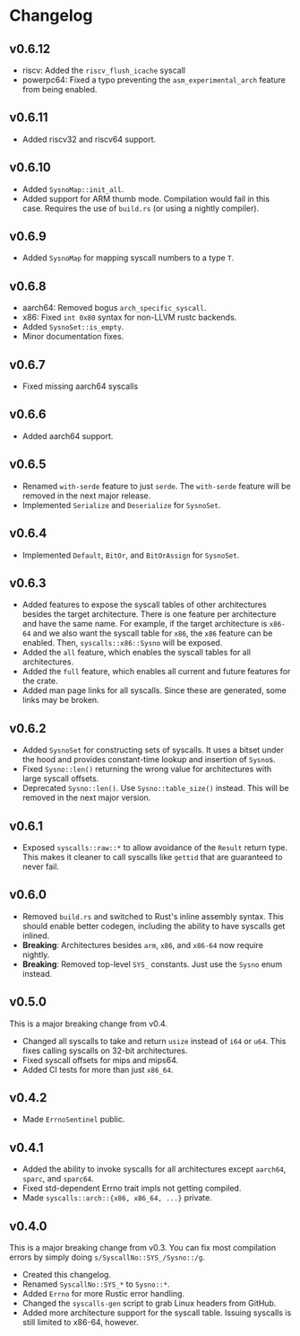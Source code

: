 # Changelog

## v0.6.12

 - riscv: Added the `riscv_flush_icache` syscall
 - powerpc64: Fixed a typo preventing the `asm_experimental_arch` feature from
   being enabled.

## v0.6.11

 - Added riscv32 and riscv64 support.

## v0.6.10

 - Added `SysnoMap::init_all`.
 - Added support for ARM thumb mode. Compilation would fail in this case.
   Requires the use of `build.rs` (or using a nightly compiler).

## v0.6.9

 - Added `SysnoMap` for mapping syscall numbers to a type `T`.

## v0.6.8

 - aarch64: Removed bogus `arch_specific_syscall`.
 - x86: Fixed `int 0x80` syntax for non-LLVM rustc backends.
 - Added `SysnoSet::is_empty`.
 - Minor documentation fixes.

## v0.6.7

 - Fixed missing aarch64 syscalls

## v0.6.6

 - Added aarch64 support.

## v0.6.5

 - Renamed `with-serde` feature to just `serde`. The `with-serde` feature will
   be removed in the next major release.
 - Implemented `Serialize` and `Deserialize` for `SysnoSet`.

## v0.6.4

 - Implemented `Default`, `BitOr`, and `BitOrAssign` for `SysnoSet`.

## v0.6.3

 - Added features to expose the syscall tables of other architectures besides
   the target architecture. There is one feature per architecture and have the
   same name. For example, if the target architecture is `x86-64` and we also
   want the syscall table for `x86`, the `x86` feature can be enabled. Then,
   `syscalls::x86::Sysno` will be exposed.
 - Added the `all` feature, which enables the syscall tables for all
   architectures.
 - Added the `full` feature, which enables all current and future features for
   the crate.
 - Added man page links for all syscalls. Since these are generated, some links
   may be broken.

## v0.6.2

 - Added `SysnoSet` for constructing sets of syscalls. It uses a bitset under
   the hood and provides constant-time lookup and insertion of `Sysno`s.
 - Fixed `Sysno::len()` returning the wrong value for architectures with large
   syscall offsets.
 - Deprecated `Sysno::len()`. Use `Sysno::table_size()` instead. This will be
   removed in the next major version.

## v0.6.1

 - Exposed `syscalls::raw::*` to allow avoidance of the `Result` return type.
   This makes it cleaner to call syscalls like `gettid` that are guaranteed to
   never fail.

## v0.6.0

 - Removed `build.rs` and switched to Rust's inline assembly syntax. This should
   enable better codegen, including the ability to have syscalls get inlined.
 - **Breaking**: Architectures besides `arm`, `x86`, and `x86-64` now require
   nightly.
 - **Breaking**: Removed top-level `SYS_` constants. Just use the `Sysno` enum
   instead.

## v0.5.0

This is a major breaking change from v0.4.

 - Changed all syscalls to take and return `usize` instead of `i64` or `u64`.
   This fixes calling syscalls on 32-bit architectures.
 - Fixed syscall offsets for mips and mips64.
 - Added CI tests for more than just `x86_64`.

## v0.4.2

 - Made `ErrnoSentinel` public.

## v0.4.1

 - Added the ability to invoke syscalls for all architectures except `aarch64`,
   `sparc`, and `sparc64`.
 - Fixed std-dependent Errno trait impls not getting compiled.
 - Made `syscalls::arch::{x86, x86_64, ...}` private.

## v0.4.0

This is a major breaking change from v0.3. You can fix most compilation errors
by simply doing `s/SyscallNo::SYS_/Sysno::/g`.

 - Created this changelog.
 - Renamed `SyscallNo::SYS_*` to `Sysno::*`.
 - Added `Errno` for more Rustic error handling.
 - Changed the `syscalls-gen` script to grab Linux headers from GitHub.
 - Added more architecture support for the syscall table. Issuing syscalls is
   still limited to x86-64, however.
